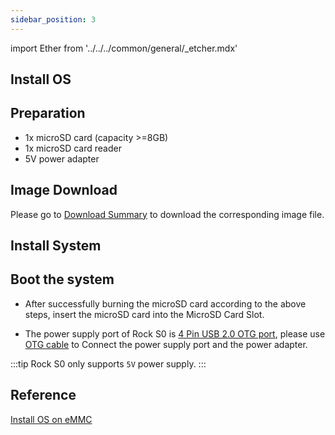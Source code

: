 ```yaml
---
sidebar_position: 3
---
```


import Ether from '../../../common/general/\_etcher.mdx'

## Install OS

## Preparation

- 1x microSD card (capacity >=8GB)
- 1x microSD card reader
- 5V power adapter

## Image Download

Please go to [Download Summary](/rockpi/rocks0/getting-started/download.md) to download the corresponding image file.

## Install System

<Ether model="zero3" />

## Boot the system

- After successfully burning the microSD card according to the above steps, insert the microSD card into the MicroSD Card Slot.

- The power supply port of Rock S0 is [4 Pin USB 2.0 OTG port](/rockpi/rocks0/getting-started/overview.md), please use [OTG cable](/rockpi/rocks0/accessories/rocks0-wire.md) to Connect the power supply port and the power adapter.

:::tip
Rock S0 only supports `5V` power supply.
:::

## Reference

[Install OS on eMMC](/rockpi/rocks0/low-level-dev/install-os-on-emmc.md)
